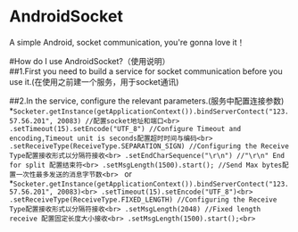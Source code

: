 # AndroidSocket
A simple Android, socket communication, you're gonna love it！


#How do I use AndroidSocket?（使用说明）<br>
##1.First you need to build a service for socket communication before you use it.(在使用之前建一个服务，用于socket通讯)<br>

##2.In the service, configure the relevant parameters.(服务中配置连接参数)<br>
    *```Socketer.getInstance(getApplicationContext()).bindServerContect("123.57.56.201", 20083) //配置socket地址和端口<br>
                .setTimeout(15).setEncode("UTF_8") //Configure Timeout and encoding,Timeout unit is seconds配置超时时间与编码<br>
                .setReceiveType(ReceiveType.SEPARATION_SIGN) //Configuring the Receive Type配置接收形式以分隔符接收<br>
                .setEndCharSequence("\r\n") //"\r\n" End for split 配置结束符<br>
                .setMsgLength(1500).start(); //Send Max bytes配置一次性最多发送的消息字节数<br>
     ```
     or <br>
     *```Socketer.getInstance(getApplicationContext()).bindServerContect("123.57.56.201", 20083)<br>
                .setTimeout(15).setEncode("UTF_8")<br>
                .setReceiveType(ReceiveType.FIXED_LENGTH) //Configuring the Receive Type配置接收形式以分隔符接收<br>
                .setMsgLength(2048) //Fixed length receive 配置固定长度大小接收<br>
                .setMsgLength(1500).start();<br>
     ```            
